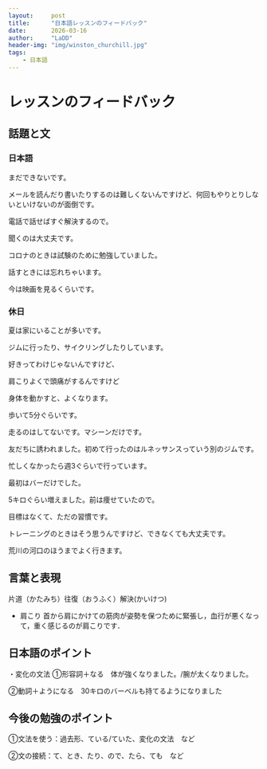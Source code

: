 ```yaml
---
layout:     post
title:      "日本語レッスンのフィードバック"
date:       2026-03-16
author:     "LaDD"
header-img: "img/winston_churchill.jpg"
tags:
    - 日本語
---
```

# レッスンのフィードバック
## 話題と文
### 日本語

まだできないです。

メールを読んだり書いたりするのは難しくないんですけど、何回もやりとりしないといけないのが面倒です。

電話で話せばすぐ解決するので。

聞くのは大丈夫です。

コロナのときは試験のために勉強していました。

話すときには忘れちゃいます。

今は映画を見るくらいです。

### 休日

夏は家にいることが多いです。

ジムに行ったり、サイクリングしたりしています。

好きってわけじゃないんですけど、

肩こりよくで頭痛がするんですけど

身体を動かすと、よくなります。

歩いて5分ぐらいです。

走るのはしてないです。マシーンだけです。

友だちに誘われました。初めて行ったのはルネッサンスっていう別のジムです。

忙しくなかったら週3ぐらいで行っています。

最初はバーだけでした。

5キロぐらい増えました。前は痩せていたので。

目標はなくて、ただの習慣です。

トレーニングのときはそう思うんですけど、できなくても大丈夫です。

荒川の河口のほうまでよく行きます。

## 言葉と表現
片道（かたみち）往復（おうふく）解決(かいけつ)

- 肩こり
  首から肩にかけての筋肉が姿勢を保つために緊張し，血行が悪くなって，重く感じるのが肩こりです．

## 日本語のポイント
・変化の文法
①形容詞＋なる　体が強くなりました。/腕が太くなりました。

②動詞＋ようになる　30キロのバーベルも持てるようになりました


## 今後の勉強のポイント
①文法を使う：過去形、ている/ていた、変化の文法　など

②文の接続：て、とき、たり、ので、たら、ても　など
